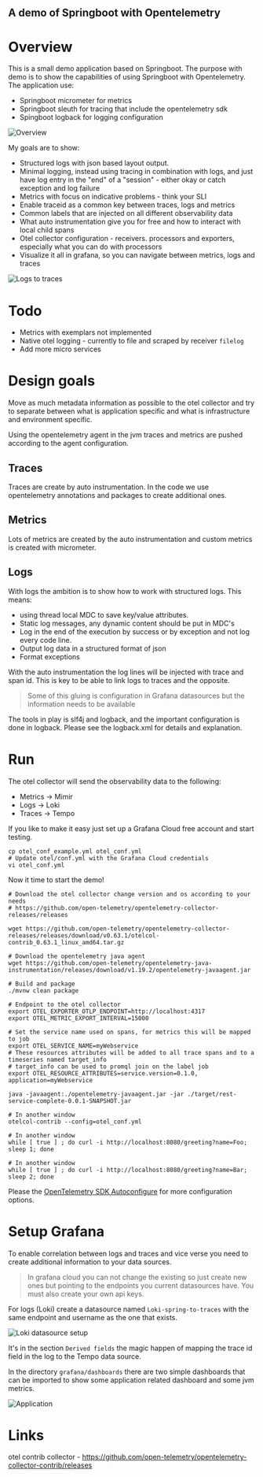 A demo of Springboot with Opentelemetry
------------------------

# Overview
This is a small demo application based on Springboot. 
The purpose with demo is to show the capabilities of using Springboot with Opentelemetry.
The application use:
- Springboot micrometer for metrics
- Springboot sleuth for tracing that include the opentelemetry sdk
- Spingboot logback for logging configuration
 
![Overview](./docs/springboot_demo.png)

My goals are to show:
- Structured logs with json based layout output.
- Minimal logging, instead using tracing in combination with logs, and just have log entry in the "end" of a "session" - either okay or catch exception and log failure
- Metrics with focus on indicative problems - think your SLI
- Enable traceid as a common key between traces, logs and metrics
- Common labels that are injected on all different observability data
- What auto instrumentation give you for free and how to interact with local child spans
- Otel collector configuration - receivers. processors and exporters, especially what you can do with processors
- Visualize it all in grafana, so you can navigate between metrics, logs and traces 

![Logs to traces](./docs/explore_logs_to_traces.png)

# Todo
- Metrics with exemplars not implemented
- Native otel logging - currently to file and scraped by receiver `filelog`
- Add more micro services

# Design goals
Move as much metadata information as possible to the otel collector and try to separate between 
what is application specific and what is infrastructure and environment specific.

Using the opentelemetry agent in the jvm traces and metrics are pushed according to the agent
configuration.

## Traces
Traces are create by auto instrumentation. In the code we use opentelemetry annotations and
packages to create additional ones. 

## Metrics
Lots of metrics are created by the auto instrumentation and custom metrics is created with 
micrometer. 

## Logs
With logs the ambition is to show how to work with structured logs. This means:
- using thread local MDC to save key/value attributes.
- Static log messages, any dynamic content should be put in MDC's
- Log in the end of the execution by success or by exception and not log every code line.
- Output log data in a structured format  of json
- Format exceptions

With the auto instrumentation the log lines will be injected with trace and span id. This is 
key to be able to link logs to traces and the opposite.

> Some of this gluing is configuration in Grafana datasources but the information needs to be
> available 

The tools in play is slf4j and logback, and the important configuration is done in logback. 
Please see the logback.xml for details and explanation.

# Run 

The otel collector will send the observability data to the following:
- Metrics -> Mimir
- Logs -> Loki
- Traces -> Tempo

If you like to make it easy just set up a Grafana Cloud free account and start testing.

```shell
cp otel_conf_example.yml otel_conf.yml
# Update otel/conf.yml with the Grafana Cloud credentials
vi otel_conf.yml
```

Now it time to start the demo!

```shell
# Download the otel collector change version and os according to your needs
# https://github.com/open-telemetry/opentelemetry-collector-releases/releases

wget https://github.com/open-telemetry/opentelemetry-collector-releases/releases/download/v0.63.1/otelcol-contrib_0.63.1_linux_amd64.tar.gz

# Download the opentelemetry java agent
wget https://github.com/open-telemetry/opentelemetry-java-instrumentation/releases/download/v1.19.2/opentelemetry-javaagent.jar

# Build and package
./mvnw clean package

# Endpoint to the otel collector
export OTEL_EXPORTER_OTLP_ENDPOINT=http://localhost:4317
export OTEL_METRIC_EXPORT_INTERVAL=15000

# Set the service name used on spans, for metrics this will be mapped to job
export OTEL_SERVICE_NAME=myWebservice
# These resources attributes will be added to all trace spans and to a timeseries named target_info
# target_info can be used to promql join on the label job
export OTEL_RESOURCE_ATTRIBUTES=service.version=0.1.0, application=myWebservice

java -javaagent:./opentelemetry-javaagent.jar -jar ./target/rest-service-complete-0.0.1-SNAPSHOT.jar

# In another window
otelcol-contrib --config=otel_conf.yml

# In another window
while [ true ] ; do curl -i http://localhost:8080/greeting?name=Foo; sleep 1; done

# In another window
while [ true ] ; do curl -i http://localhost:8080/greeting?name=Bar; sleep 2; done
```

Please the [OpenTelemetry SDK Autoconfigure](https://github.com/open-telemetry/opentelemetry-java/blob/main/sdk-extensions/autoconfigure/README.md) for
more configuration options.


# Setup Grafana

To enable correlation between logs and traces and vice verse you need to create additional information
to your data sources. 
> In grafana cloud you can not change the existing so just create new ones but pointing to the 
> endpoints you current datasources have. You must also create your own api keys.

For logs (Loki) create a datasource named `Loki-spring-to-traces` with the same endpoint and username
as the one that exists. 

![Loki datasource setup](./docs/loki_datasource.png)

It's in the section `Derived fields` the magic happen of mapping the trace id field in the log to
the Tempo data source.


In the directory `grafana/dashboards` there are two simple dashboards that can be imported to show some
application related dashboard and some jvm metrics.

![Application](./docs/application_dashboard.png)

# Links
otel contrib collector - https://github.com/open-telemetry/opentelemetry-collector-contrib/releases

